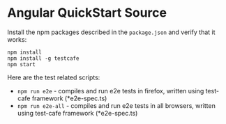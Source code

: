 # Angular QuickStart Source

Install the npm packages described in the `package.json` and verify that it works:

```shell
npm install
npm install -g testcafe
npm start
```

Here are the test related scripts:
* `npm run e2e` - compiles and run e2e tests in firefox, written using test-cafe framework (*e2e-spec.ts)
* `npm run e2e-all` - compiles and run e2e tests in all browsers, written using test-cafe framework (*e2e-spec.ts)
